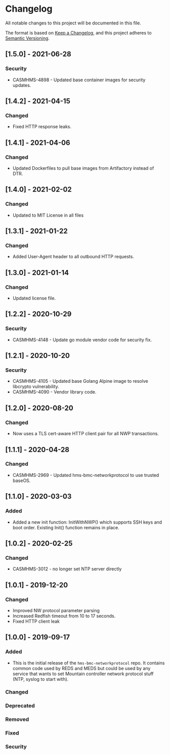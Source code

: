 # Changelog

All notable changes to this project will be documented in this file.

The format is based on [Keep a Changelog](https://keepachangelog.com/en/1.0.0/),
and this project adheres to [Semantic Versioning](https://semver.org/spec/v2.0.0.html).

## [1.5.0] - 2021-06-28

### Security

- CASMHMS-4898 - Updated base container images for security updates.

## [1.4.2] - 2021-04-15

### Changed

- Fixed HTTP response leaks.

## [1.4.1] - 2021-04-06

### Changed

- Updated Dockerfiles to pull base images from Artifactory instead of DTR.

## [1.4.0] - 2021-02-02

### Changed

- Updated to MIT License in all files

## [1.3.1] - 2021-01-22

### Changed

- Added User-Agent header to all outbound HTTP requests.

## [1.3.0] - 2021-01-14

### Changed

- Updated license file.


## [1.2.2] - 2020-10-29

### Security

- CASMHMS-4148 - Update go module vendor code for security fix.

## [1.2.1] - 2020-10-20

### Security

- CASMHMS-4105 - Updated base Golang Alpine image to resolve libcrypto vulnerability.
- CASMHMS-4090 - Vendor library code.

## [1.2.0] - 2020-08-20

### Changed

- Now uses a TLS cert-aware HTTP client pair for all NWP transactions.

## [1.1.1] - 2020-04-28

### Changed

- CASMHMS-2969 - Updated hms-bmc-networkprotocol to use trusted baseOS.

## [1.1.0] - 2020-03-03

### Added

- Added a new init function: InitWithNWP() which supports SSH keys and boot order.  Existing Init() function remains in place.

## [1.0.2] - 2020-02-25

### Changed

- CASMHMS-3012 - no longer set NTP server directly

## [1.0.1] - 2019-12-20

### Changed

- Improved NW protocol parameter parsing
- Increased Redfish timeout from 10 to 17 seconds.
- Fixed HTTP client leak

## [1.0.0] - 2019-09-17

### Added

- This is the initial release of the `hms-bmc-networkprotocol` repo. It contains common code used by REDS and MEDS but could be used by any service that wants to set Mountain controller network protocol stuff (NTP, syslog to start with).

### Changed

### Deprecated

### Removed

### Fixed

### Security

